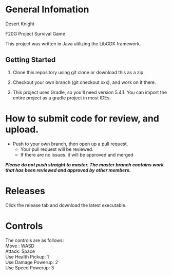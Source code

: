 # General Infomation

Desert Knight

F20G Project Survival Game

This project was written in Java utilizing the LibGDX framework.

## Getting Started

1. Clone this repository using git clone or download this as a zip.

2. Checkout your own branch (git checkout xxx), and work on it there.

3. This project uses Gradle, so you'll need version 5.4.1.  You can import the entire project as a gradle project in most IDEs.

# How to submit code for review, and upload.

* Push to your own branch, then open up a pull request.
	* Your pull request will be reviewed. 
	* If there are no issues. it will be approved and merged

***Please do not push straight to master. The master branch contains work that has been reviewed and approved by other members.***

# Releases

Click the release tab and download the latest executable.

# Controls
The controls are as follows:\
Move : WASD\
Attack: Space\
Use Health Pickup: 1\
Use Damage Powerup: 2\
Use Speed Powerup: 3
